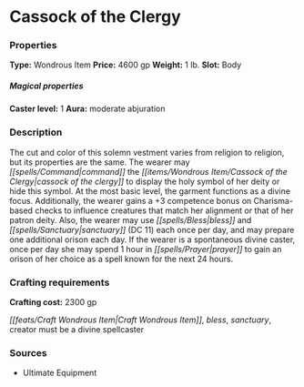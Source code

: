 ﻿---
Title: "Cassock of the Clergy"
Type: "Wondrous Item"
Price: "4600 gp"
Weight: "1 lb."
Slot: "Body"
Caster level: "1"
Aura: "moderate abjuration"
Description: |
  "The cut and color of this solemn vestment varies from religion to religion, but its properties are the same. The wearer may command the _cassock of the clergy_ to display the holy symbol of her deity or hide this symbol. At the most basic level, the garment functions as a divine focus. Additionally, the wearer gains a +3 competence bonus on Charisma-based checks to influence creatures that match her alignment or that of her patron deity. Also, the wearer may use _bless_ and _sanctuary_ (DC 11) each once per day, and may prepare one additional orison each day. If the wearer is a spontaneous divine caster, once per day she may spend 1 hour in prayer to gain an orison of her choice as a spell known for the next 24 hours."
Crafting cost: "2300 gp"
Sources: "['Ultimate Equipment']"
---

# Cassock of the Clergy

### Properties

**Type:** Wondrous Item **Price:** 4600 gp **Weight:** 1 lb. **Slot:** Body

##### Magical properties

**Caster level:** 1 **Aura:** moderate abjuration

### Description

The cut and color of this solemn vestment varies from religion to religion, but its properties are the same. The wearer may _[[spells/Command|command]]_ the _[[items/Wondrous Item/Cassock of the Clergy|cassock of the clergy]]_ to display the holy symbol of her deity or hide this symbol. At the most basic level, the garment functions as a divine focus. Additionally, the wearer gains a +3 competence bonus on Charisma-based checks to influence creatures that match her alignment or that of her patron deity. Also, the wearer may use _[[spells/Bless|bless]]_ and _[[spells/Sanctuary|sanctuary]]_ (DC 11) each once per day, and may prepare one additional orison each day. If the wearer is a spontaneous divine caster, once per day she may spend 1 hour in _[[spells/Prayer|prayer]]_ to gain an orison of her choice as a spell known for the next 24 hours.

### Crafting requirements

**Crafting cost:** 2300 gp

_[[feats/Craft Wondrous Item|Craft Wondrous Item]]_, _bless_, _sanctuary_, creator must be a divine spellcaster

### Sources

* Ultimate Equipment